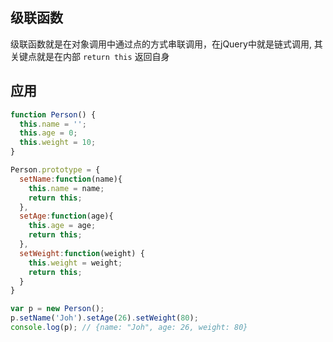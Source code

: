 ## 级联函数

 级联函数就是在对象调用中通过点的方式串联调用，在jQuery中就是链式调用, 其关键点就是在内部 `return this` 返回自身

## 应用

```javascript
function Person() {
  this.name = '';
  this.age = 0;
  this.weight = 10;
}

Person.prototype = {
  setName:function(name){
    this.name = name;
    return this;
  },
  setAge:function(age){
    this.age = age;
    return this;
  },
  setWeight:function(weight) {
    this.weight = weight;
    return this;
  }
}

var p = new Person();
p.setName('Joh').setAge(26).setWeight(80);
console.log(p); // {name: "Joh", age: 26, weight: 80}
```